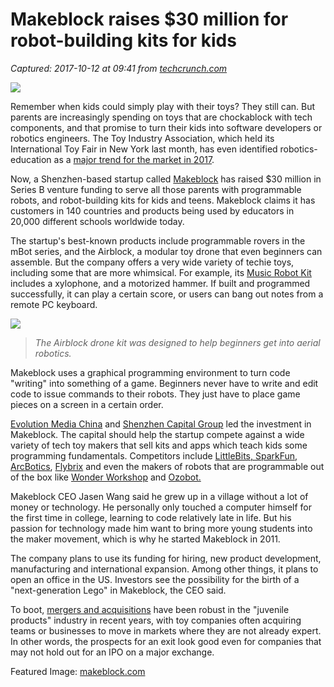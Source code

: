 # Makeblock raises $30 million for robot-building kits for kids

_Captured: 2017-10-12 at 09:41 from [techcrunch.com](https://techcrunch.com/2017/03/15/makeblock-raises-30-million-for-robot-building-kits-for-kids/)_

![](https://tctechcrunch2011.files.wordpress.com/2017/03/mbot-ranger_59a5050.jpg?w=738)

Remember when kids could simply play with their toys? They still can. But parents are increasingly spending on toys that are chockablock with tech components, and that promise to turn their kids into software developers or robotics engineers. The Toy Industry Association, which held its International Toy Fair in New York last month, has even identified robotics-education as a [major trend for the market in 2017](http://www.toyassociation.org/PressRoom2/News/2017_News/Top_Toy_Trends_of_2017_Announced_at_New_York_Toy_Fair.aspx#.WMonwhi-LBI).

Now, a Shenzhen-based startup called [Makeblock](http://www.makeblock.com/en) has raised $30 million in Series B venture funding to serve all those parents with programmable robots, and robot-building kits for kids and teens. Makeblock claims it has customers in 140 countries and products being used by educators in 20,000 different schools worldwide today.

The startup's best-known products include programmable rovers in the mBot series, and the Airblock, a modular toy drone that even beginners can assemble. But the company offers a very wide variety of techie toys, including some that are more whimsical. For example, its [Music Robot Kit](http://www.makeblock.com/music-robot-kit-v2-0-with-electronics) includes a xylophone, and a motorized hammer. If built and programmed successfully, it can play a certain score, or users can bang out notes from a remote PC keyboard.

![](https://tctechcrunch2011.files.wordpress.com/2017/03/makeblock_airblock_toy_drone.jpg?w=1476&h=850)

> _The Airblock drone kit was designed to help beginners get into aerial robotics._

Makeblock uses a graphical programming environment to turn code "writing" into something of a game. Beginners never have to write and edit code to issue commands to their robots. They just have to place game pieces on a screen in a certain order.

[Evolution Media China](https://www.evolutionmediacapital.com/china/) and [Shenzhen Capital Group](http://www.szvc.com.cn/Default.aspx) led the investment in Makeblock. The capital should help the startup compete against a wide variety of tech toy makers that sell kits and apps which teach kids some programming fundamentals. Competitors include [LittleBits, ](https://techcrunch.com/2015/06/25/littlebits-raises-big-44-2-million-round/)[SparkFun](https://www.sparkfun.com), [ArcBotics](http://arcbotics.com), [Flybrix](https://techcrunch.com/2016/09/22/kids-can-build-a-lego-drone-with-flybrix-kits/) and even the makers of robots that are programmable out of the box like [Wonder Workshop](https://techcrunch.com/2016/10/18/kids-can-now-program-dash-and-dot-robots-through-swift-playgrounds/) and [Ozobot. ](https://techcrunch.com/2017/02/15/ozobot-raises-3-million-for-toys-that-teach-kids-coding-basics-off-screen/)

Makeblock CEO Jasen Wang said he grew up in a village without a lot of money or technology. He personally only touched a computer himself for the first time in college, learning to code relatively late in life. But his passion for technology made him want to bring more young students into the maker movement, which is why he started Makeblock in 2011.

The company plans to use its funding for hiring, new product development, manufacturing and international expansion. Among other things, it plans to open an office in the US. Investors see the possibility for the birth of a "next-generation Lego" in Makeblock, the CEO said.

To boot, [mergers and acquisitions](http://www.capstonellc.com/sites/default/files/Capstone%20Juvenile%20Products%20Report_Q3%202016.pdf) have been robust in the "juvenile products" industry in recent years, with toy companies often acquiring teams or businesses to move in markets where they are not already expert. In other words, the prospects for an exit look good even for companies that may not hold out for an IPO on a major exchange.

Featured Image: [makeblock.com](http://makeblock.com)
